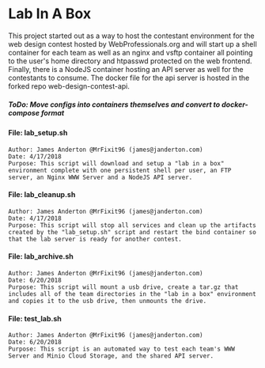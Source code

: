 # Lab In A Box
This project started out as a way to host the contestant environment for the web design contest hosted by WebProfessionals.org and will start up a shell container for each team as well as an nginx and vsftp container all pointing to the user's home directory and htpasswd protected on the web frontend. Finally, there is a NodeJS container hosting an API server as well for the contestants to consume. The docker file for the api server is hosted in the forked repo web-design-contest-api.

##### ToDo: Move configs into containers themselves and convert to docker-compose format

#### File: lab_setup.sh
```
Author: James Anderton @MrFixit96 (james@janderton.com)
Date: 4/17/2018
Purpose: This script will download and setup a "lab in a box" environment complete with one persistent shell per user, an FTP server, an Nginx WWW Server and a NodeJS API server.
```
#### File: lab_cleanup.sh
```
Author: James Anderton @MrFixit96 (james@janderton.com)
Date: 4/17/2018
Purpose: This script will stop all services and clean up the artifacts created by the "lab_setup.sh" script and restart the bind container so that the lab server is ready for another contest.
```
#### File: lab_archive.sh
```
Author: James Anderton @MrFixit96 (james@janderton.com)
Date: 6/20/2018
Purpose: This script will mount a usb drive, create a tar.gz that includes all of the team directories in the "lab in a box" environment and copies it to the usb drive, then unmounts the drive.
```
#### File: test_lab.sh
```
Author: James Anderton @MrFixit96 (james@janderton.com)
Date: 6/20/2018
Purpose: This script is an automated way to test each team's WWW Server and Minio Cloud Storage, and the shared API server.
```
